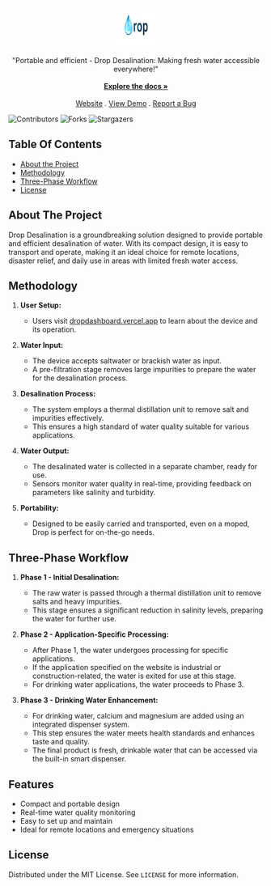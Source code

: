 <br/>
<p align="center">
  <a href="https://github.com/Shivanaik11/drop">
    <img src="DROP DASHBOARD/drop.png" alt="Logo" width="80" height="80">
  </a>

  <p align="center">
    "Portable and efficient - Drop Desalination: Making fresh water accessible everywhere!"
    <br/>
    <br/>
    <a href="DROP DOCUMENTATION/DROP DOCUMENTATION .pdf"><strong>Explore the docs »</strong></a>
    <br/>
    <br/>
    <a href="https://dropdashboard.vercel.app">Website</a>
    .
    <a href="https://drive.google.com/file/d/1Wi6vfuJlRBywGkcgFmGns0ZW9G2aeki2/view?usp=drivesdk">View Demo</a>
    .
    <a href="https://github.com/Shivanaik11/drop/issues">Report a Bug</a>
  </p>
</p>

![Contributors](https://img.shields.io/github/contributors/Shivanaik11/drop?color=dark-green) ![Forks](https://img.shields.io/github/forks/Shivanaik11/drop?style=social) ![Stargazers](https://img.shields.io/github/stars/Shivanaik11/drop?style=social) 

## Table Of Contents
* [About the Project](#about-the-project)
* [Methodology](#methodology)
* [Three-Phase Workflow](#three-phase-workflow)
* [License](#license)

## About The Project
Drop Desalination is a groundbreaking solution designed to provide portable and efficient desalination of water. With its compact design, it is easy to transport and operate, making it an ideal choice for remote locations, disaster relief, and daily use in areas with limited fresh water access.

## Methodology

1. **User Setup:**
   - Users visit [dropdashboard.vercel.app](https://dropdashboard.vercel.app) to learn about the device and its operation.

2. **Water Input:**
   - The device accepts saltwater or brackish water as input.
   - A pre-filtration stage removes large impurities to prepare the water for the desalination process.

3. **Desalination Process:**
   - The system employs a thermal distillation unit to remove salt and impurities effectively.
   - This ensures a high standard of water quality suitable for various applications.

4. **Water Output:**
   - The desalinated water is collected in a separate chamber, ready for use.
   - Sensors monitor water quality in real-time, providing feedback on parameters like salinity and turbidity.

5. **Portability:**
   - Designed to be easily carried and transported, even on a moped, Drop is perfect for on-the-go needs.


## Three-Phase Workflow

1. **Phase 1 - Initial Desalination:**
   - The raw water is passed through a thermal distillation unit to remove salts and heavy impurities.
   - This stage ensures a significant reduction in salinity levels, preparing the water for further use.

2. **Phase 2 - Application-Specific Processing:**
   - After Phase 1, the water undergoes processing for specific applications.
   - If the application specified on the website is industrial or construction-related, the water is exited for use at this stage.
   - For drinking water applications, the water proceeds to Phase 3.

3. **Phase 3 - Drinking Water Enhancement:**
   - For drinking water, calcium and magnesium are added using an integrated dispenser system.
   - This step ensures the water meets health standards and enhances taste and quality.
   - The final product is fresh, drinkable water that can be accessed via the built-in smart dispenser.

## Features

- Compact and portable design
- Real-time water quality monitoring
- Easy to set up and maintain
- Ideal for remote locations and emergency situations

## License

Distributed under the MIT License. See `LICENSE` for more information.

